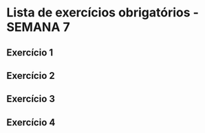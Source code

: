 # Lista de exercícios obrigatórios - SEMANA 7

## Exercício 1


## Exercício 2


## Exercício 3


## Exercício 4


